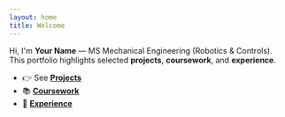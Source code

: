 ```yaml
---
layout: home
title: Welcome
---
```


Hi, I'm **Your Name** — MS Mechanical Engineering (Robotics & Controls).  
This portfolio highlights selected **projects**, **coursework**, and **experience**.

- 👉 See **[Projects](/projects/)**  
- 📚 **[Coursework](/courseworks/)**  
- 💼 **[Experience](/experience/)**  
